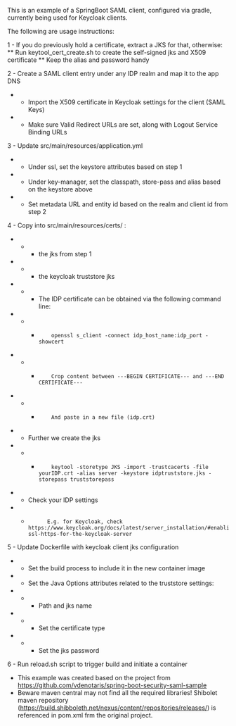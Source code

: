 This is an example of a SpringBoot SAML client, configured via gradle, currently being used for Keycloak clients.

The following are usage instructions:


1 - If you do previously hold a certificate, extract a JKS for that, otherwise:
** Run keytool_cert_create.sh to create the self-signed jks and X509 certificate
** Keep the alias and password handy

2 - Create a SAML client entry under any IDP realm and map it to the app DNS
* * Import the X509 certificate in Keycloak settings for the client (SAML Keys)
* * Make sure Valid Redirect URLs are set, along with Logout Service Binding URLs

3 - Update src/main/resources/application.yml
* * Under ssl, set the keystore attributes based on step 1
* * Under key-manager, set the classpath, store-pass and alias based on the keystore above
* * Set metadata URL and entity id based on the realm and client id from step 2

4 - Copy into src/main/resources/certs/ :
* * - the jks from step 1
* * - the keycloak truststore jks
* * * The IDP certificate can be obtained via the following command line:
* * *         openssl s_client -connect idp_host_name:idp_port -showcert
* * *         Crop content between ---BEGIN CERTIFICATE--- and ---END CERTIFICATE---
* * *         And paste in a new file (idp.crt)
* *  Further we create the jks
* * *         keytool -storetype JKS -import -trustcacerts -file yourIDP.crt -alias server -keystore idptruststore.jks -storepass truststorepass
* *   Check your IDP settings
* *           E.g. for Keycloak, check https://www.keycloak.org/docs/latest/server_installation/#enabling-ssl-https-for-the-keycloak-server

5 - Update Dockerfile with keycloak client jks configuration
* * Set the build process to include it in the new container image
* * Set the Java Options attributes related to the truststore settings:
* * *   Path and jks name
* * *   Set the certificate type
* * *   Set the jks password

6 - Run reload.sh script to trigger build and initiate a container

* This example was created based on the project from https://github.com/vdenotaris/spring-boot-security-saml-sample
*  Beware maven central may not find all the required libraries!
 Shibolet maven repository (https://build.shibboleth.net/nexus/content/repositories/releases/) is referenced in pom.xml frm the original project.

